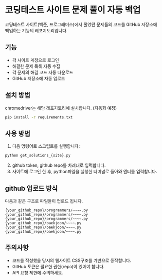 # 코딩테스트 사이트 문제 풀이 자동 백업
코딩테스트 사이트(백준, 프로그래머스)에서 풀었던 문제들의 코드를 GitHub 저장소에 백업하는 기능의 레포지토리입니다.

## 기능
- 각 사이트 계정으로 로그인
- 해결한 문제 목록 자동 수집
- 각 문제의 해결 코드 자동 다운로드
- GitHub 저장소에 자동 업로드

## 설치 방법
chromedriver는 해당 레포지토리에 설치합니다. (자동화 예정)
```bash
pip install -r requirements.txt
```

## 사용 방법

1. 다음 명령어로 스크립트를 실행합니다:
```bash
python get_solutions_{site}.py
```
2. github token, github repo를 차례대로 입력합니다.
3. 사이트에 로그인 한 후, python파일을 실행한 터미널로 돌아와 엔터를 입력합니다.

## github 업로드 방식

다음과 같은 구조로 파일들이 업로드 됩니다.
```
{your_github_repo}/programmers/~~~~.py
{your_github_repo}/programmers/~~~~.py
{your_github_repo}/programmers/~~~~.py
{your_github_repo}/baekjoon/~~~~.py
{your_github_repo}/baekjoon/~~~~.py
{your_github_repo}/baekjoon/~~~~.py
```

## 주의사항
- 코드를 작성했을 당시의 웹사이트 CSS구조를 기반으로 동작합니다.
- GitHub 토큰은 필요한 권한(repo)이 있어야 합니다.
- API 요청 제한에 주의하세요. 
